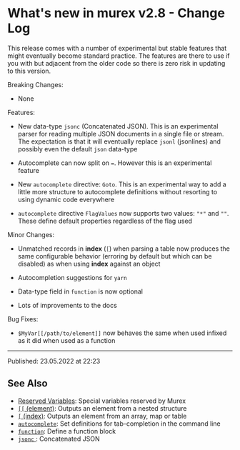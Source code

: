 # What's new in murex v2.8 - Change Log

This release comes with a number of experimental but stable features that might eventually become standard practice. The features are there to use if you with but adjacent from the older code so there is zero risk in updating to this version.

Breaking Changes:

- None

Features:

- New data-type `jsonc` (Concatenated JSON). This is an experimental parser for reading multiple JSON documents in a single file or stream. The expectation is that it will eventually replace `jsonl` (jsonlines) and possibly even the default `json` data-type

- Autocomplete can now split on `=`. However this is an experimental feature

- New `autocomplete` directive: `Goto`. This is an experimental way to add a little more structure to autocomplete definitions without resorting to using dynamic code everywhere

- `autocomplete` directive `FlagValues` now supports two values: `"*"` and `""`. These define default properties regardless of the flag used

Minor Changes:

- Unmatched records in **index** (`[`) when parsing a table now produces the same configurable behavior (erroring by default but which can be disabled) as when using **index** against an object

- Autocompletion suggestions for `yarn`

- Data-type field in `function` is now optional

- Lots of improvements to the docs

Bug Fixes:

- `$MyVar[[/path/to/element]]` now behaves the same when used infixed as it did when used as a function

<hr>

Published: 23.05.2022 at 22:23

## See Also

- [Reserved Variables](../user-guide/reserved-vars.md):
  Special variables reserved by Murex
- [`[[` (element)](../commands/element.md):
  Outputs an element from a nested structure
- [`[` (index)](../commands/index2.md):
  Outputs an element from an array, map or table
- [`autocomplete`](../commands/autocomplete.md):
  Set definitions for tab-completion in the command line
- [`function`](../commands/function.md):
  Define a function block
- [`jsonc` ](../types/jsonc.md):
  Concatenated JSON
